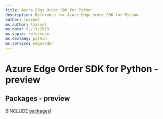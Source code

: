 ```yaml
---
title: Azure Edge Order SDK for Python
description: Reference for Azure Edge Order SDK for Python
author: lmazuel
ms.author: lmazuel
ms.data: 02/13/2023
ms.topic: reference
ms.devlang: python
ms.service: edgeorder
---
```

# Azure Edge Order SDK for Python - preview
## Packages - preview
[!INCLUDE [packages](edge-order-index.md)]